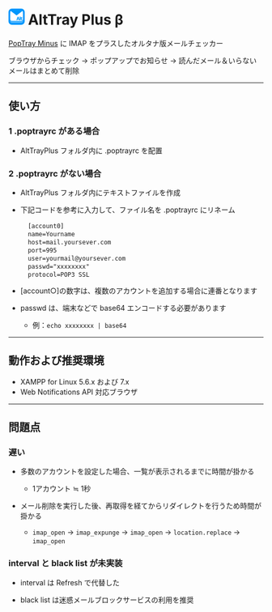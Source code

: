# <img src="./icon.png" alt=alt> AltTray Plus β

[PopTray Minus](http://server-pro.com/poptrayminus/) に IMAP をプラスしたオルタナ版メールチェッカー

ブラウザからチェック → ポップアップでお知らせ → 読んだメール＆いらないメールはまとめて削除


---------------------------------------


## 使い方

### 1 .poptrayrc がある場合

* AltTrayPlus フォルダ内に .poptrayrc を配置

### 2 .poptrayrc がない場合

* AltTrayPlus フォルダ内にテキストファイルを作成
* 下記コードを参考に入力して、ファイル名を .poptrayrc にリネーム

        [account0]
        name=Yourname
        host=mail.yoursever.com
        port=995
        user=yourmail@yoursever.com
        passwd="xxxxxxxx"
        protocol=POP3 SSL

* [account○]の数字は、複数のアカウントを追加する場合に連番となります
* passwd は、端末などで base64 エンコードする必要があります
    * 例：`echo xxxxxxxx | base64`


---------------------------------------


## 動作および推奨環境

* XAMPP for Linux 5.6.x および 7.x
* Web Notifications API 対応ブラウザ

---------------------------------------


## 問題点

### 遅い

* 多数のアカウントを設定した場合、一覧が表示されるまでに時間が掛かる
    * 1アカウント ≒ 1秒
    
* メール削除を実行した後、再取得を経てからリダイレクトを行うため時間が掛かる
    * `imap_open` → `imap_expunge` → `imap_open` → `location.replace` → `imap_open`

### interval と black list が未実装

* interval は Refresh で代替した

* black list は迷惑メールブロックサービスの利用を推奨
